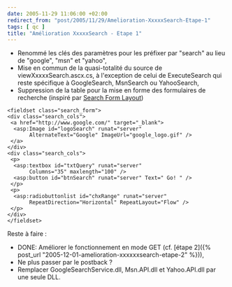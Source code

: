 ```yaml
---
date: 2005-11-29 11:06:00 +02:00
redirect_from: "post/2005/11/29/Amelioration-XxxxxSearch-Etape-1"
tags: [ qc ]
title: "Amélioration XxxxxSearch - Etape 1"
---
```


* Renommé les clés des paramètres pour les préfixer par "search" au lieu de
"google", "msn" et "yahoo",
* Mise en commun de la quasi-totalité du source de viewXxxxxSearch.ascx.cs, à
l'exception de celui de ExecuteSearch qui reste spécifique à GoogleSearch,
MsnSearch ou YahooSearch,
* Suppression de la table pour la mise en forme des formulaires de recherche
(inspiré par [Search Form
Layout](http://simplyaccessible.org/article/search-form-layout))

```
<fieldset class="search_form">
<div class="search_cols">
 <a href="http://www.google.com/" target="_blank">
  <asp:Image id="logoSearch" runat="server"
       AlternateText="Google" ImageUrl="google_logo.gif" />
 </a>
</div>
<div class="search_cols">
 <p>
  <asp:textbox id="txtQuery" runat="server"
       Columns="35" maxlength="100" />
  <asp:button id="btnSearch" runat="server" Text=" Go! " />
 </p>
 <p>
  <asp:radiobuttonlist id="chxRange" runat="server"
       RepeatDirection="Horizontal" RepeatLayout="Flow" />
 </p>
</div>
</fieldset>
```

Reste à faire :

* DONE: Améliorer le fonctionnement en mode GET (cf. [étape
2]({% post_url "2005-12-01-amelioration-xxxxxxsearch-etape-2" %})),
* Ne plus passer par le postback ?
* Remplacer GoogleSearchService.dll, Msn.API.dll et Yahoo.API.dll par une
seule DLL.
